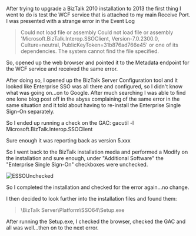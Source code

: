 <!-- {Title:"BizTalk Upgrade to 2013 - Missing assembly SSOClient",PublishedOn:"2013-11-08 15:09",Intro:"After upgrading to BizTalk 2013 from BizTalk 2010 the SSOClient assembly was not found."} -->

After trying to upgrade a BizTalk 2010 installation to 2013 the first thing I went to do is test the 
WCF service that is attached to my main Receive Port. I was presented with a strange error in the Event Log

> Could not load file or assembly Could not load file or assembly 'Microsoft.BizTalk.Interop.SSOClient, Version-7.0.2300.0,
> Culture=neutral, PublicKeyToken=31b876ad766e45' or one of its dependencies. The system cannot find the file specified.

So, opened up the web browser and pointed it to the Metadata endpoint for the WCF service and received the same error.

After doing so, I opened up the BizTalk Server Configuration tool and it looked like Enterprise SSO was all there and configured, so I didn't know what was going on...on to Google. After much searching I was able to find one lone blog post off in the abyss complaining of the same error in the same situation and it told about having to re-install the Enterprise Single Sign-On separately.

So I ended up running a check on the GAC:
    gacutil -l Microsoft.BizTalk.Interop.SSOClient
	
Sure enough it was reporting back as version 5.xxx

So I went back to the BizTalk installation media and performed a Modify on the installation and sure enough, under "Additional Software" the "Enterprise Single Sign-On" checkboxes were unchecked. 

![ESSOUnchecked](/blog/img/ESSO_Modify.jpg "SSO_Modify")

So I completed the installation and checked for the error again...no change.

I then decided to look further into the installation files and found them:

> <path to install files>\BizTalk Server\Platform\SSO64\Setup.exe

After running the Setup.exe, I checked the browser, checked the GAC and all was well...then on to the next error.